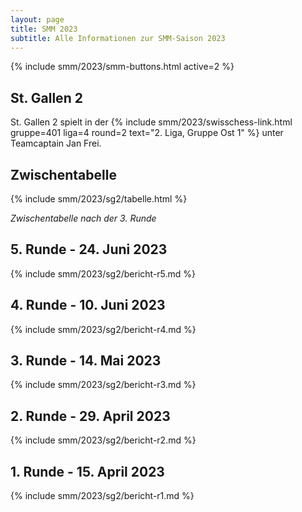 ```yaml
---
layout: page
title: SMM 2023
subtitle: Alle Informationen zur SMM-Saison 2023
---
```


{% include smm/2023/smm-buttons.html active=2 %}

## St. Gallen 2

St. Gallen 2 spielt in der
{% include smm/2023/swisschess-link.html gruppe=401 liga=4 round=2 text="2. Liga, Gruppe Ost 1" %}
unter Teamcaptain Jan Frei.

## Zwischentabelle

{% include smm/2023/sg2/tabelle.html %}

_Zwischentabelle nach der 3. Runde_

## 5. Runde - 24. Juni 2023

{% include smm/2023/sg2/bericht-r5.md %}

## 4. Runde - 10. Juni 2023

{% include smm/2023/sg2/bericht-r4.md %}

## 3. Runde - 14. Mai 2023

{% include smm/2023/sg2/bericht-r3.md %}

## 2. Runde - 29. April 2023

{% include smm/2023/sg2/bericht-r2.md %}

## 1. Runde - 15. April 2023

{% include smm/2023/sg2/bericht-r1.md %}

<style>
table th, table td:nth-of-type(4) {
    white-space: nowrap;
}
</style>
